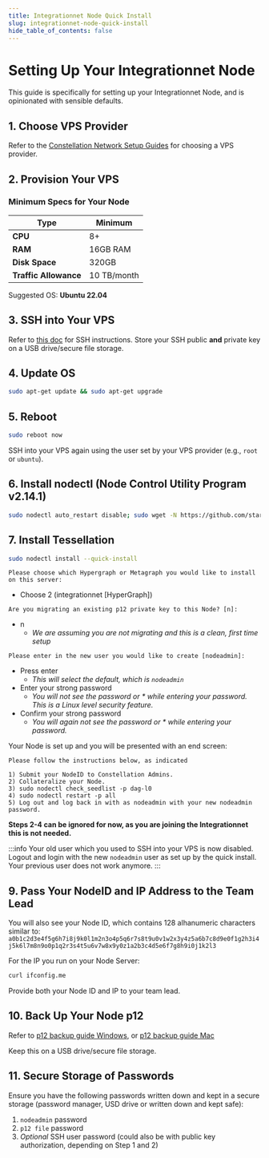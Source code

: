 ```yaml
---
title: Integrationnet Node Quick Install
slug: integrationnet-node-quick-install
hide_table_of_contents: false
---
```



# Setting Up Your Integrationnet Node

This guide is specifically for setting up your Integrationnet Node, and is opinionated with sensible defaults.

## 1. Choose VPS Provider
Refer to the [Constellation Network Setup Guides](https://docs.constellationnetwork.io/validate/setup-guides/) for choosing a VPS provider.

## 2. Provision Your VPS

### Minimum Specs for Your Node

| Type            | Minimum  |
|-----------------|----------|
| **CPU**         | 8+       |
| **RAM**         | 16GB RAM |
| **Disk Space**  | 320GB    |
| **Traffic Allowance** | 10 TB/month |

Suggested OS: **Ubuntu 22.04**

## 3. SSH into Your VPS
Refer to [this doc](https://docs.constellationnetwork.io/validate/validator/ssh-keys) for SSH instructions. Store your SSH public **and** private key on a USB drive/secure file storage.

## 4. Update OS
```sh
sudo apt-get update && sudo apt-get upgrade
```

## 5. Reboot
```sh
sudo reboot now
```
SSH into your VPS again using the user set by your VPS provider (e.g., `root` or `ubuntu`).

## 6. Install nodectl (Node Control Utility Program v2.14.1)
```sh
sudo nodectl auto_restart disable; sudo wget -N https://github.com/stardustcollective/nodectl/releases/download/v2.14.1/nodectl_x86_64 -P /usr/local/bin -O /usr/local/bin/nodectl; sudo chmod +x /usr/local/bin/nodectl; sudo nodectl -v
```

## 7. Install Tessellation
```sh
sudo nodectl install --quick-install
```
`Please choose which Hypergraph or Metagraph you would like to install on this server:`
- Choose 2 (integrationnet [HyperGraph])

`Are you migrating an existing p12 private key to this Node? [n]:`
- n 
  - *We are assuming you are not migrating and this is a clean, first time setup*

`Please enter in the new user you would like to
create [nodeadmin]:`
- Press enter
  - *This will select the default, which is `nodeadmin`*
- Enter your strong password
  - *You will not see the password or * while entering your password. This is a Linux level security feature.*
- Confirm your strong password
  - *You will again not see the password or * while entering your password.*


Your Node is set up and you will be presented with an end screen:

````
Please follow the instructions below, as indicated

1) Submit your NodeID to Constellation Admins.
2) Collateralize your Node.
3) sudo nodectl check_seedlist -p dag-l0
4) sudo nodectl restart -p all
5) Log out and log back in with as nodeadmin with your new nodeadmin password.
````

**Steps 2-4 can be ignored for now, as you are joining the Integrationnet this is not needed.**

:::info Your old user which you used to SSH into your VPS is now disabled.
Logout and login with the new `nodeadmin` user as set up by the quick install. Your previous user does not work anymore.
:::

## 9. Pass Your NodeID and IP Address to the Team Lead
You will also see your Node ID, which contains 128 alhanumeric characters similar to: `a0b1c2d3e4f5g6h7i8j9k0l1m2n3o4p5q6r7s8t9u0v1w2x3y4z5a6b7c8d9e0f1g2h3i4j5k6l7m8n9o0p1q2r3s4t5u6v7w8x9y0z1a2b3c4d5e6f7g8h9i0j1k2l3`

For the IP you run on your Node Server:
```sh
curl ifconfig.me
```
Provide both your Node ID and IP to your team lead.

## 10. Back Up Your Node p12
Refer to [p12 backup guide Windows](https://docs.constellationnetwork.io/validate/resources/p12backup-win), or [p12 backup guide Mac](https://docs.constellationnetwork.io/validate/resources/p12backup-mac) 

Keep this on a USB drive/secure file storage.

## 11. Secure Storage of Passwords
Ensure you have the following passwords written down and kept in a secure storage (password manager, USD drive or written down and kept safe):
1. `nodeadmin` password
2. `p12 file` password
3. *Optional* SSH user password (could also be with public key authorization, depending on Step 1 and 2)

